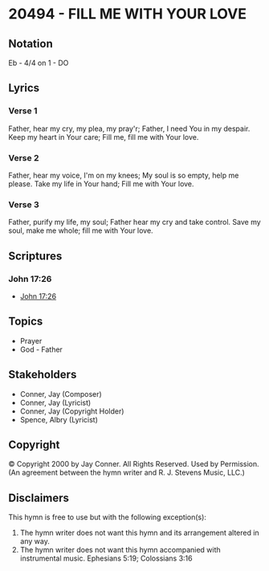 # 20494 - FILL ME WITH YOUR LOVE

## Notation

Eb - 4/4 on 1 - DO

## Lyrics

### Verse 1

Father, hear my cry, my plea, my pray'r; Father, I need You in my despair. Keep my heart in Your care; Fill me, fill me with Your love.

### Verse 2

Father, hear my voice, I'm on my knees; My soul is so empty, help me please. Take my life in Your hand; Fill me with Your love.

### Verse 3

Father, purify my life, my soul; Father hear my cry and take control. Save my soul, make me whole; fill me with Your love.


## Scriptures

### John 17:26

- [John 17:26](https://www.biblegateway.com/passage/?search=John%2017%3A26)


## Topics

- Prayer
- God - Father

## Stakeholders

- Conner, Jay (Composer)
- Conner, Jay (Lyricist)
- Conner, Jay (Copyright Holder)
- Spence, Albry (Lyricist)

## Copyright

© Copyright 2000 by Jay Conner. All Rights Reserved. Used by Permission.
(An agreement between the hymn writer and R. J. Stevens Music, LLC.)

## Disclaimers

This hymn is free to use but with the following exception(s):
1. The hymn writer does not want this hymn and its arrangement altered in any way.
2. The hymn writer does not want this hymn accompanied with instrumental music.
Ephesians 5:19; Colossians 3:16

